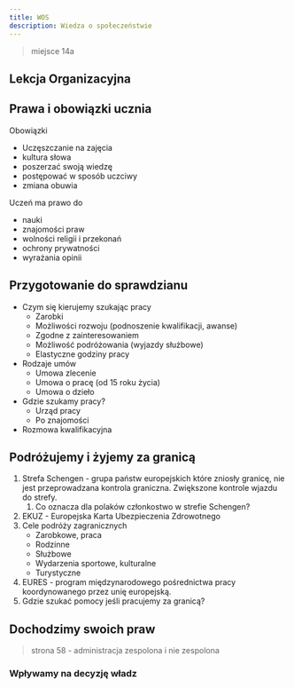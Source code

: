```yaml
---
title: WOS
description: Wiedza o społeczeństwie
---
```


> miejsce 14a

## Lekcja Organizacyjna

## Prawa i obowiązki ucznia

Obowiązki
- Uczęszczanie na zajęcia
- kultura słowa
- poszerzać swoją wiedzę
- postępować w sposób uczciwy
- zmiana obuwia

Uczeń ma prawo do
- nauki
- znajomości praw
- wolności religii i przekonań
- ochrony prywatności
- wyrażania opinii

## Przygotowanie do sprawdzianu

- Czym się kierujemy szukając pracy
  - Zarobki
  - Możliwości rozwoju (podnoszenie kwalifikacji, awanse)
  - Zgodne z zainteresowaniem
  - Możliwość podróżowania (wyjazdy służbowe)
  - Elastyczne godziny pracy
- Rodzaje umów
  - Umowa zlecenie
  - Umowa o pracę (od 15 roku życia)
  - Umowa o dzieło
- Gdzie szukamy pracy?
  - Urząd pracy
  - Po znajomości
- Rozmowa kwalifikacyjna

## Podróżujemy i żyjemy za granicą

1. Strefa Schengen - grupa państw europejskich które zniosły granicę, nie jest przeprowadzana kontrola graniczna. Zwiększone kontrole wjazdu do strefy.
   1. Co oznacza dla polaków członkostwo w strefie Schengen?
2. EKUZ - Europejska Karta Ubezpieczenia Zdrowotnego
3. Cele podróży zagranicznych
	- Zarobkowe, praca
	- Rodzinne
	- Służbowe
	- Wydarzenia sportowe, kulturalne
	- Turystyczne
4. EURES - program międzynarodowego pośrednictwa pracy koordynowanego przez unię europejską.
5. Gdzie szukać pomocy jeśli pracujemy za granicą?

## Dochodzimy swoich praw

> strona 58 - administracja zespolona i nie zespolona 

### Wpływamy na decyzję władz